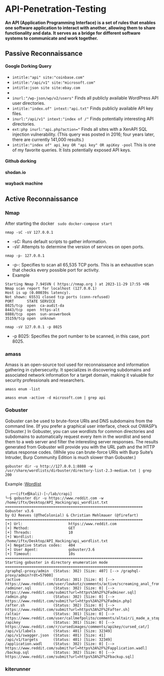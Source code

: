 # API-Penetration-Testing

**An API (Application Programming Interface) is a set of rules that enables one software application to interact with another, allowing them to share functionality and data. It serves as a bridge for different software systems to communicate and work together.**

##  Passive Reconnaissance

#### Google Dorking Query
- ```intitle:"api" site:"coinbase.com"```
- ```intitle:"/api/v1" site:"microsoft.com"```
- ```intitle:json site site:ebay.com```
- 
- ```inurl:"/wp-json/wp/v2/users"``` Finds all publicly available WordPress API user directories.
- ```intitle:"index.of" intext:"api.txt"```  Finds publicly available API key files.
- ```inurl:"/api/v1" intext:"index of /"``` Finds potentially interesting API directories.
- ```ext:php inurl:"api.php?action="``` Finds all sites with a XenAPI SQL injection vulnerability. (This query was posted in 2016; four years later, there are currently 141,000 results.)
- ```intitle:"index of" api_key OR "api key" OR apiKey -pool``` This is one of my favorite queries. It lists potentially exposed API keys.
#### Github dorking
#### shodan.io
#### wayback machine

## Active Reconnaissance
### Nmap
After starting the docker ``` sudo docker-compose start```
```
nmap -sC -sV 127.0.0.1
```
- -sC: Runs default scripts to gather information.
- -sV: Attempts to determine the version of services on open ports.
```
nmap -p- 127.0.0.1
```
- -p-: Specifies to scan all 65,535 TCP ports. This is an exhaustive scan that checks every possible port for activity.
- Example
``` └─$ nmap -p- 127.0.0.1       
Starting Nmap 7.94SVN ( https://nmap.org ) at 2023-11-29 17:55 +06
Nmap scan report for localhost (127.0.0.1)
Host is up (0.00039s latency).
Not shown: 65531 closed tcp ports (conn-refused)
PORT      STATE SERVICE
8025/tcp  open  ca-audit-da
8443/tcp  open  https-alt
8888/tcp  open  sun-answerbook
35159/tcp open  unknown

```
```
nmap -sV 127.0.0.1 -p 8025 
```
- -p 8025: Specifies the port number to be scanned, in this case, port 8025.


### amass
Amass is an open-source tool used for reconnaissance and information gathering in cybersecurity. It specializes in discovering subdomains and associated network information for a target domain, making it valuable for security professionals and researchers.
```
amass enum -list
```
```
amass enum -active -d microsoft.com | grep api
```
### Gobuster
Gobuster can be used to brute-force URIs and DNS subdomains from the command line. (If you prefer a graphical user interface, check out OWASP’s Dirbuster.) In Gobuster, you can use wordlists for common directories and subdomains to automatically request every item in the wordlist and send them to a web server and filter the interesting server responses. The results generated from Gobuster will provide you with the URL path and the HTTP status response codes. (While you can brute-force URIs with Burp Suite’s Intruder, Burp Community Edition is much slower than Gobuster.)
```
gobuster dir -u http://127.0.0.1:8888 -w /usr/share/wordlists/dirbuster/directory-list-2.3-medium.txt | grep 200
```
Example :[Wordlist](api_wordlist.txt)

```
  ┌──(iftx㉿kali)-[~/lab/crapi]
└─$ gobuster dir -u https://www.reddit.com -w /home/iftx/Desktop/API_Hacking/api_wordlist.txt 
===============================================================
Gobuster v3.6
by OJ Reeves (@TheColonial) & Christian Mehlmauer (@firefart)
===============================================================
[+] Url:                     https://www.reddit.com
[+] Method:                  GET
[+] Threads:                 10
[+] Wordlist:                /home/iftx/Desktop/API_Hacking/api_wordlist.txt
[+] Negative Status codes:   404
[+] User Agent:              gobuster/3.6
[+] Timeout:                 10s
===============================================================
Starting gobuster in directory enumeration mode
===============================================================
/graphql-proxy/admin  (Status: 302) [Size: 407] [--> /graphql-proxy/admin?rdt=57900]
/active               (Status: 301) [Size: 0] [--> https://www.reddit.com/user/lowkotz/comments/active/screaming_anal_from_everythingbuttcom/]                                                          
/adminer.sql          (Status: 302) [Size: 0] [--> https://www.reddit.com/submit?url=https%3A%2F%2Fadminer.sql]                                                                                         
/admin.php            (Status: 302) [Size: 0] [--> https://www.reddit.com/submit?url=https%3A%2F%2Fadmin.php]                                                                                           
/after.sh             (Status: 302) [Size: 0] [--> https://www.reddit.com/submit?url=https%3A%2F%2Fafter.sh]                                                                                            
/altair               (Status: 301) [Size: 0] [--> https://www.reddit.com/user/callmefpolito/comments/altair/i_made_a_stop_motion_animation/]                                                           
/apikey               (Status: 301) [Size: 0] [--> https://www.reddit.com/r/cursedimages/comments/apikey/cursed_cat/]                                                                                   
/api/v1/labels        (Status: 401) [Size: 32349]
/api/v1/swagger.json  (Status: 401) [Size: 41]
/api/v1/targets       (Status: 401) [Size: 32349]
/application.wadl     (Status: 302) [Size: 0] [--> https://www.reddit.com/submit?url=https%3A%2F%2Fapplication.wadl]                                                                                    
/backup.sql           (Status: 302) [Size: 0] [--> https://www.reddit.com/submit?url=https%3A%2F%2Fbackup.sql]
```                                                                               
### kiterunner
